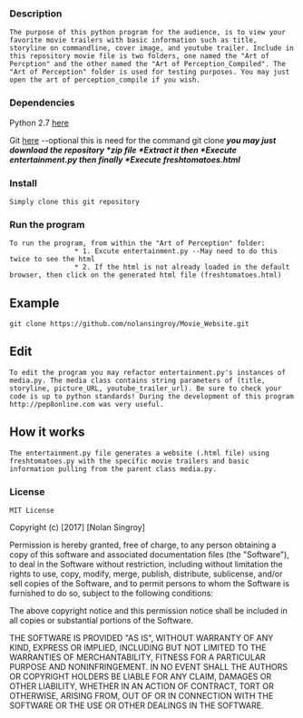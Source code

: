 ### Description
    The purpose of this python program for the audience, is to view your favorite movie trailers with basic information such as title, storyline on commandline, cover image, and youtube trailer. Include in this repository movie file is two folders, one named the "Art of Percption" and the other named the "Art of Perception_Compiled". The "Art of Perception" folder is used for testing purposes. You may just open the art of perception_compile if you wish.

### Dependencies 
Python 2.7 [here](https://www.python.org/download/releases/2.7/ "Download")

Git [here](https://www.git-scm.com/downloads) --optional this is need for the command git clone 
    **_you may just download the repository *zip file *Extract it then *Execute entertainment.py then finally *Execute freshtomatoes.html_** 
     
### Install
    Simply clone this git repository
### Run the program 
    To run the program, from within the "Art of Perception" folder: 
                    * 1. Excute entertainment.py --May need to do this twice to see the html
                    * 2. If the html is not already loaded in the default browser, then click on the generated html file (freshtomatoes.html) 
## Example
 ```git clone https://github.com/nolansingroy/Movie_Website.git```

## Edit
    To edit the program you may refactor entertainment.py's instances of media.py. The media class contains string parameters of (title, storyline, picture_URL, youtube_trailer_url). Be sure to check your code is up to python standards! During the development of this program http://pep8online.com was very useful. 

## How it works
    The entertainment.py file generates a website (.html file) using freshtomatoes.py with the specific movie trailers and basic information pulling from the parent class media.py.

### License
    MIT License

Copyright (c) [2017] [Nolan Singroy]

Permission is hereby granted, free of charge, to any person obtaining a copy
of this software and associated documentation files (the "Software"), to deal
in the Software without restriction, including without limitation the rights
to use, copy, modify, merge, publish, distribute, sublicense, and/or sell
copies of the Software, and to permit persons to whom the Software is
furnished to do so, subject to the following conditions:

The above copyright notice and this permission notice shall be included in all
copies or substantial portions of the Software.

THE SOFTWARE IS PROVIDED "AS IS", WITHOUT WARRANTY OF ANY KIND, EXPRESS OR
IMPLIED, INCLUDING BUT NOT LIMITED TO THE WARRANTIES OF MERCHANTABILITY,
FITNESS FOR A PARTICULAR PURPOSE AND NONINFRINGEMENT. IN NO EVENT SHALL THE
AUTHORS OR COPYRIGHT HOLDERS BE LIABLE FOR ANY CLAIM, DAMAGES OR OTHER
LIABILITY, WHETHER IN AN ACTION OF CONTRACT, TORT OR OTHERWISE, ARISING FROM,
OUT OF OR IN CONNECTION WITH THE SOFTWARE OR THE USE OR OTHER DEALINGS IN THE
SOFTWARE.
